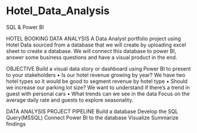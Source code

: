 # Hotel_Data_Analysis
SQL &amp; Power BI

HOTEL BOOKING DATA ANALYSIS
A Data Analyst portfolio project using Hotel Data sourced from a database that we will create by uploading excel sheet to create a database. We will connect this database to power BI, answer some business questions and have a visual product in the end.

OBJECTIVE
Build a visual data story or dashboard using Power BI to present to your stakeholders
•	Is our hotel revenue growing by year?
We have two hotel types so it would be good to segment revenue by hotel type
•	Should we increase our parking lot size?
We want to understand if there’s a trend in guest with personal cars
•	What trends can we see in the data 
Focus on the average daily rate and guests to explore seasonality.

DATA ANALYSIS PROJECT PIPELINE
Build a database
Develop the SQL Query(MSSQL)
Connect Power BI to the database
Visualize
Summarize findings

